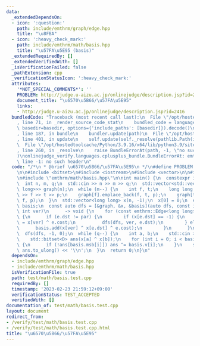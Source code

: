 ```yaml
---
data:
  _extendedDependsOn:
  - icon: ':question:'
    path: include/emthrm/graph/edge.hpp
    title: "\u8FBA"
  - icon: ':heavy_check_mark:'
    path: include/emthrm/math/basis.hpp
    title: "\u57FA\u5E95 (basis)"
  _extendedRequiredBy: []
  _extendedVerifiedWith: []
  _isVerificationFailed: false
  _pathExtension: cpp
  _verificationStatusIcon: ':heavy_check_mark:'
  attributes:
    '*NOT_SPECIAL_COMMENTS*': ''
    PROBLEM: http://judge.u-aizu.ac.jp/onlinejudge/description.jsp?id=2416
    document_title: "\u6570\u5B66/\u57FA\u5E95"
    links:
    - http://judge.u-aizu.ac.jp/onlinejudge/description.jsp?id=2416
  bundledCode: "Traceback (most recent call last):\n  File \"/opt/hostedtoolcache/Python/3.9.16/x64/lib/python3.9/site-packages/onlinejudge_verify/documentation/build.py\"\
    , line 71, in _render_source_code_stat\n    bundled_code = language.bundle(stat.path,\
    \ basedir=basedir, options={'include_paths': [basedir]}).decode()\n  File \"/opt/hostedtoolcache/Python/3.9.16/x64/lib/python3.9/site-packages/onlinejudge_verify/languages/cplusplus.py\"\
    , line 187, in bundle\n    bundler.update(path)\n  File \"/opt/hostedtoolcache/Python/3.9.16/x64/lib/python3.9/site-packages/onlinejudge_verify/languages/cplusplus_bundle.py\"\
    , line 401, in update\n    self.update(self._resolve(pathlib.Path(included), included_from=path))\n\
    \  File \"/opt/hostedtoolcache/Python/3.9.16/x64/lib/python3.9/site-packages/onlinejudge_verify/languages/cplusplus_bundle.py\"\
    , line 260, in _resolve\n    raise BundleErrorAt(path, -1, \"no such header\"\
    )\nonlinejudge_verify.languages.cplusplus_bundle.BundleErrorAt: emthrm/graph/edge.hpp:\
    \ line -1: no such header\n"
  code: "/*\n * @brief \u6570\u5B66/\u57FA\u5E95\n */\n#define PROBLEM \"http://judge.u-aizu.ac.jp/onlinejudge/description.jsp?id=2416\"\
    \n\n#include <bitset>\n#include <iostream>\n#include <vector>\n\n#include \"emthrm/graph/edge.hpp\"\
    \n#include \"emthrm/math/basis.hpp\"\n\nint main() {\n  constexpr int D = 60;\n\
    \  int n, m, q;\n  std::cin >> n >> m >> q;\n  std::vector<std::vector<emthrm::Edge<long\
    \ long>>> graph(n);\n  while (m--) {\n    int f, t;\n    long long p;\n    std::cin\
    \ >> f >> t >> p;\n    graph[f].emplace_back(f, t, p);\n    graph[t].emplace_back(t,\
    \ f, p);\n  }\n  std::vector<long long> x(n, -1);\n  x[0] = 0;\n  emthrm::Basis<D>\
    \ basis;\n  const auto dfs = [&graph, &x, &basis](auto dfs, const int par, const\
    \ int ver)\n      -> void {\n    for (const emthrm::Edge<long long>& e : graph[ver])\
    \ {\n      if (e.dst != par) {\n        if (x[e.dst] == -1) {\n          x[e.dst]\
    \ = x[ver] ^ e.cost;\n          dfs(dfs, ver, e.dst);\n        } else {\n    \
    \      basis.add(x[ver] ^ x[e.dst] ^ e.cost);\n        }\n      }\n    }\n  };\n\
    \  dfs(dfs, -1, 0);\n  while (q--) {\n    int a, b;\n    std::cin >> a >> b;\n\
    \    std::bitset<D> ans(x[a] ^ x[b]);\n    for (int i = 0; i < basis.rank(); ++i)\
    \ {\n      if (!ans[basis.msb[i]]) ans ^= basis.v[i];\n    }\n    std::cout <<\
    \ ans.to_ulong() << '\\n';\n  }\n  return 0;\n}\n"
  dependsOn:
  - include/emthrm/graph/edge.hpp
  - include/emthrm/math/basis.hpp
  isVerificationFile: true
  path: test/math/basis.test.cpp
  requiredBy: []
  timestamp: '2023-02-23 21:59:12+09:00'
  verificationStatus: TEST_ACCEPTED
  verifiedWith: []
documentation_of: test/math/basis.test.cpp
layout: document
redirect_from:
- /verify/test/math/basis.test.cpp
- /verify/test/math/basis.test.cpp.html
title: "\u6570\u5B66/\u57FA\u5E95"
---
```


